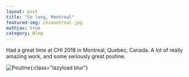 ```yaml
---
layout: post
title: "So long, Montreal"
featured-img: chimontreal.jpg
mathjax: true
category: Blog
---
```





Had a great time at CHI 2018 in Montreal, Quebec, Canada. A lot of really amazing work, and some seriously great poutine.

![Poutine](/assets/img/posts/poutine.jpg){:class="lazyload blur"}

